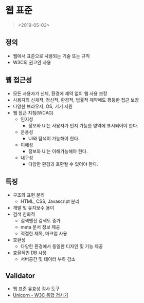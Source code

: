 # 웹 표준

> <2019-05-03>

## 정의

- 웹에서 표준으로 사용되는 기술 또는 규칙
- W3C의 권고안 사용

## 웹 접근성

- 모든 사용자가 신체, 환경에 제약 없이 웹 사용 보장
- 사용자의 신체적, 정신적, 환경적, 법률적 제약에도 평등한 접근 보장
- 다양한 브라우저, OS, 기기 지원
- 웹 접근 지침(WCAG)
  - 인지성
    - 정보와 UI는 사용자가 인지 가능한 영역에 표시되어야 한다.
  - 운용성
    - UI와 탐색이 가능해야 한다.
  - 이해성
    - 정보와 UI는 이해가능해야 한다.
  - 내구성
    - 다양한 환경과 호환될 수 있어야 한다.

## 특징

- 구조와 표현 분리
  - HTML, CSS, Javascript 분리
- 개발 및 유지보수 용이
- 검색 친화적
  - 검색엔진 검색도 증가
  - meta 문서 정보 제공
  - 적절한 제목, 마크업 사용
- 호환성
  - 다양한 환경에서 동일한 디자인 및 기능 제공
- 효율적인 DB 사용
  - 서버공간 및 데이터 부하 감소

## Validator

- 웹 표준 유효성 검사 도구
- [Unicorn - W3C 통합 검사기](https://validator.w3.org/unicorn/?ucn_lang=ko)